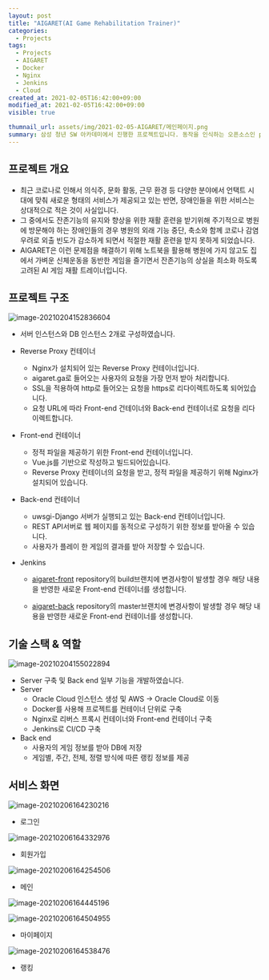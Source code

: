 ```yaml
---
layout: post
title: "AIGARET(AI Game Rehabilitation Trainer)"
categories:
  - Projects
tags:
  - Projects
  - AIGARET
  - Docker
  - Nginx
  - Jenkins
  - Cloud
created_at: 2021-02-05T16:42:00+09:00
modified_at: 2021-02-05T16:42:00+09:00
visible: true

thumnail_url: assets/img/2021-02-05-AIGARET/메인페이지.png
summary: 삼성 청년 SW 아카데미에서 진행한 프로젝트입니다. 동작을 인식하는 오픈소스인 posenet과 게임을 접목시켜 재활이 필요한 환자들이 시간과 장소에 구애받지 않고 즐겁게 훈련할 수 있도록 기획되었습니다.
---
```


## 프로젝트 개요

* 최근 코로나로 인해서 의식주, 문화 활동, 근무 환경 등 다양한 분야에서 언택트 시대에 맞춰 새로운 형태의 서비스가 제공되고 있는 반면, 장애인들을 위한 서비스는 상대적으로 적은 것이 사실입니다.
* 그 중에서도 잔존기능의 유지와 향상을 위한 재활 훈련을 받기위해 주기적으로 병원에 방문해야 하는 장애인들의 경우 병원의 외래 기능 중단, 축소와 함께 코로나 감염 우려로 외출 빈도가 감소하게 되면서 적절한 재활 훈련을 받지 못하게 되었습니다.
* AIGARET은 이런 문제점을 해결하기 위해 노트북을 활용해 병원에 가지 않고도 집에서 가벼운 신체운동을 동반한 게임을 즐기면서 잔존기능의 상실을 최소화 하도록 고려된 AI 게임 재활 트레이너입니다.



## 프로젝트 구조

![image-20210204152836604](../assets/img/2021-02-05-AIGARET/프로젝트구조.png)

* 서버 인스턴스와 DB 인스턴스 2개로 구성하였습니다.
* Reverse Proxy 컨테이너
  * Nginx가 설치되어 있는 Reverse Proxy 컨테이너입니다.
  * aigaret.ga로 들어오는 사용자의 요청을 가장 먼저 받아 처리합니다.
  * SSL을 적용하여 http로 들어오는 요청을 https로 리다이렉트하도록 되어있습니다.
  * 요청 URL에 따라 Front-end 건테이너와 Back-end 컨테이너로 요청을 리다이렉트합니다.

* Front-end 컨테이너
  * 정적 파일을 제공하기 위한 Front-end 컨테이너입니다.
  * Vue.js를 기반으로 작성하고 빌드되어있습니다.
  * Reverse Proxy 컨테이너의 요청을 받고, 정적 파일을 제공하기 위해 Nginx가 설치되어 있습니다.
* Back-end 컨테이너
  * uwsgi-Django 서버가 실행되고 있는 Back-end 컨테이너입니다.
  * REST API서버로 웹 페이지를 동적으로 구성하기 위한 정보를 받아올 수 있습니다.
  * 사용자가 플레이 한 게임의 결과를 받아 저장할 수 있습니다.

* Jenkins

  * [aigaret-front](https://github.com/barking-code/aigaret-front) repository의 build브랜치에 변경사항이 발생할 경우 해당 내용을 반영한 새로운 Front-end 컨테이너를 생성합니다.

  * [aigaret-back](https://github.com/barking-code/aigaret-back) repository의 master브랜치에 변경사항이 발생할 경우 해당 내용을 반영한 새로운 Front-end 컨테이너를 생성합니다.



## 기술 스택 & 역할

![image-20210204155022894](../assets/img/2021-02-05-AIGARET/기술스택.png)

* Server 구축 및 Back end 일부 기능을 개발하였습니다.
* Server
  * Oracle Cloud 인스턴스 생성 및 AWS -> Oracle Cloud로 이동
  * Docker를 사용해 프로젝트를 컨테이너 단위로 구축
  * Nginx로 리버스 프록시 컨테이너와 Front-end 컨테이너 구축
  * Jenkins로 CI/CD 구축
* Back end
  * 사용자의 게임 정보를 받아 DB에 저장
  * 게임별, 주간, 전체, 정렬 방식에 따른 랭킹 정보를 제공



## 서비스 화면

![image-20210206164230216](../assets/img/2021-02-05-AIGARET/로그인.png)

* 로그인

![image-20210206164332976](../assets/img/2021-02-05-AIGARET/회원가입.png)

* 회원가입

![image-20210206164254506](../assets/img/2021-02-05-AIGARET/메인페이지.png)

* 메인

![image-20210206164445196](../assets/img/2021-02-05-AIGARET/마이페이지1.png)

![image-20210206164504955](../assets/img/2021-02-05-AIGARET/마이페이지2.png)

* 마이페이지

![image-20210206164538476](../assets/img/2021-02-05-AIGARET/랭킹.png)

* 랭킹

